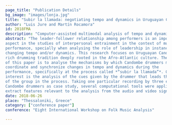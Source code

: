 ```yaml
---
page_title: "Publication Details"
bg_image: "images/lonja.jpg" 
title: "Subir la llamada: negotiating tempo and dynamics in Uruguayan Candombe drumming"  
author: "Luis Jure and Martín Rocamora"  
id: 2018FMA
description: "Computer-assisted multimodal analysis of tempo and dynamics changes in candombe drumming performances."  
abstract: "The leader-follower relationship among performers is an important
aspect in the studies of interpersonal entrainment in the context of musical
performance, specially when analysing the role of leadership in instances of
changing tempo and/or dynamics. This research focuses on Uruguayan Candombe, a
rich drumming tradition deeply rooted in the Afro-Atlantic culture. The purpose
of this paper is to analyse the mechanisms by which Candombe drummers may
coordinate and synchronize changes in tempo and dynamics during the
performance, specifically at the process called *“subir la llamada”*. Of special
interest is the analysis of the cues given by the drummer that leads the rest
of the group in the process. Taking one particular recording by three expert
Candombe drummers as case study, several computational tools were applied to
extract features relevant to the analysis from the audio and video signals."  
date: 2018-06-26  
place: "Thessaloniki, Greece"  
category: ["conference paper"]  
conference: "Eight International Workshop on Folk Music Analysis"  

---
```



